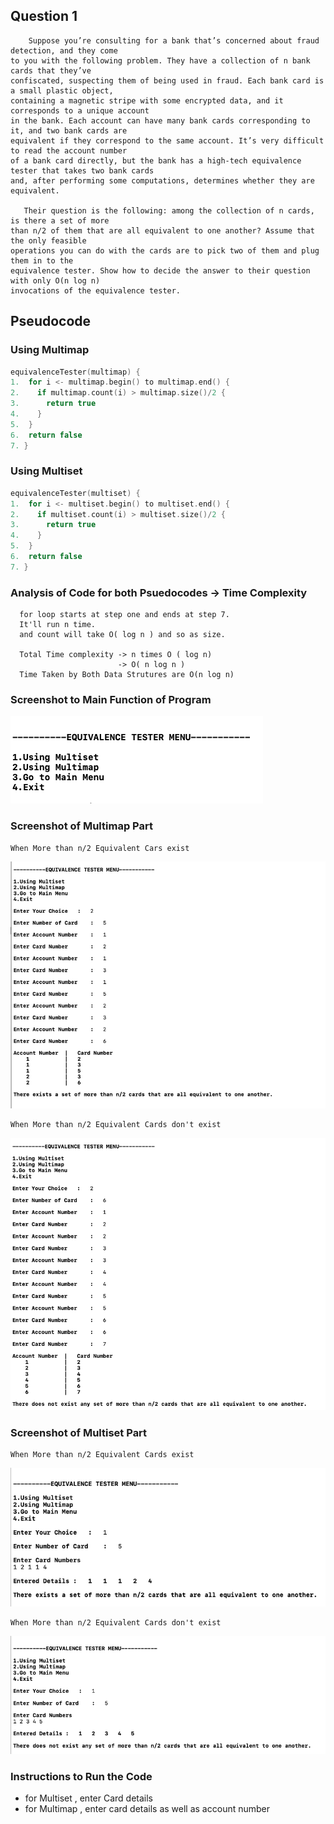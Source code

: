 ## Question 1
```
    Suppose you’re consulting for a bank that’s concerned about fraud detection, and they come 
to you with the following problem. They have a collection of n bank cards that they’ve 
confiscated, suspecting them of being used in fraud. Each bank card is a small plastic object,
containing a magnetic stripe with some encrypted data, and it corresponds to a unique account 
in the bank. Each account can have many bank cards corresponding to it, and two bank cards are 
equivalent if they correspond to the same account. It’s very difficult to read the account number 
of a bank card directly, but the bank has a high-tech equivalence tester that takes two bank cards 
and, after performing some computations, determines whether they are equivalent.

   Their question is the following: among the collection of n cards, is there a set of more 
than n/2 of them that are all equivalent to one another? Assume that the only feasible 
operations you can do with the cards are to pick two of them and plug them in to the 
equivalence tester. Show how to decide the answer to their question with only O(n log n) 
invocations of the equivalence tester.
```
## Pseudocode

### Using Multimap

```cpp
equivalenceTester(multimap) {
1.  for i <- multimap.begin() to multimap.end() {
2.    if multimap.count(i) > multimap.size()/2 {
3.      return true
4.    }
5.  }
6.  return false
7. }     
```

### Using Multiset

```cpp
equivalenceTester(multiset) {
1.  for i <- multiset.begin() to multiset.end() {
2.    if multiset.count(i) > multiset.size()/2 {
3.      return true
4.    }
5.  }
6.  return false
7. } 
```

### Analysis of Code for both Psuedocodes -> Time Complexity
```
  for loop starts at step one and ends at step 7.
  It'll run n time.
  and count will take O( log n ) and so as size.
  
  Total Time complexity -> n times O ( log n) 
                        -> O( n log n )
  Time Taken by Both Data Strutures are O(n log n)
```


### Screenshot to Main Function of Program
![q1](./main.png)

### Screenshot of Multimap Part

```
When More than n/2 Equivalent Cars exist
```
![q1](./multimap_exist.png)

```
When More than n/2 Equivalent Cards don't exist
```
![q1](./multimap_nexist.png)


### Screenshot of Multiset Part

```
When More than n/2 Equivalent Cards exist
```

![q1](./multiset_exist.png)

```
When More than n/2 Equivalent Cards don't exist
```
![q1](./multiset_nexist.png)


### Instructions to Run the Code
- for Multiset , enter Card details
- for Multimap , enter card details as well as account number
